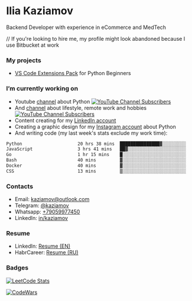 # Ilia Kaziamov

Backend Developer with experience in eCommerce and MedTech

// If you're looking to hire me, my profile might look abandoned because I use Bitbucket at work

<!--
## About


The beginning of my career was working in a small online store in Krasnoyarsk (Siberia). I was fascinated by working with clients and improving order picking and delivery algorithms.

As an online store manager, I have been involved in sales and customer service for 2 regional and 3 federal online stores for 6 years.

After that, I began to look for opportunities to work remotely and influence processes more, so I started freelancing in the field of social media marketing and graphic design.

Over time, I rethought my career and realized that I was fascinated by the technical side of online sales and I began training as a developer.
-->
### My projects
* [VS Code Extensions Pack](https://marketplace.visualstudio.com/items?itemName=kaziamov.quickstart-python-pack&ssr=false#overview) for Python Beginners


### I’m currently working on
  * Youtube [channel](https://www.youtube.com/channel/UCYspuehThql30psLWg3c-fA/?sub_confirmation=1) about Python [![YouTube Channel Subscribers](https://img.shields.io/youtube/channel/subscribers/UCYspuehThql30psLWg3c-fA)](https://www.youtube.com/channel/UCYspuehThql30psLWg3c-fA/?sub_confirmation=1) 
  * And [channel](https://www.youtube.com/channel/UCYLIThkSR1JmUoxLXtc-S9w/?sub_confirmation=1) about lifestyle, remote work and hobbies [![YouTube Channel Subscribers](https://img.shields.io/youtube/channel/subscribers/UCYLIThkSR1JmUoxLXtc-S9w)](https://www.youtube.com/channel/UCYLIThkSR1JmUoxLXtc-S9w/?sub_confirmation=1) 
  * Content creating  for my [LinkedIn account](https://www.linkedin.com/feed/hashtag/?keywords=kaziamov)
  * Creating a graphic design for my [Instagram account](https://instagram.com/kaziamov_) about Python
  * And writing code (my last week's stats exclude my work time):

<!--START_SECTION:waka-->

```txt
Python                     20 hrs 38 mins  ███████████████▓░░░░░░░░░   62.46 %
JavaScript                 3 hrs 41 mins   ██▓░░░░░░░░░░░░░░░░░░░░░░   11.17 %
Go                         1 hr 15 mins    █░░░░░░░░░░░░░░░░░░░░░░░░   03.80 %
Bash                       40 mins         ▓░░░░░░░░░░░░░░░░░░░░░░░░   02.05 %
Docker                     40 mins         ▓░░░░░░░░░░░░░░░░░░░░░░░░   02.02 %
CSS                        13 mins         ▒░░░░░░░░░░░░░░░░░░░░░░░░   00.68 %
```

<!--END_SECTION:waka-->


<!--
## What I'm planning to do

## I’m currently learning ...

## 👯 I’m looking to collaborate on ...
## 🤔 I’m looking for help with ...
## 💬 Ask me about graphic design, marketing or psychology
## 📫 How to reach me: ...
## 😄 Pronouns: ...
## ⚡ Fun fact: ...
-->

### Contacts
* Email: [kaziamov@outlook.com](mailto:kaziamov@outlook.com)
* Telegram: [@kaziamov](https://t.me/kaziamov)
* Whatsapp: [+79059977450](https://wa.me/79059977450)
* LinkedIn: [in/kaziamov](https://www.linkedin.com/in/kaziamov)

### Resume
* LinkedIn: [Resume (EN)](https://www.linkedin.com/in/kaziamov)
* HabrCareer: [Resume (RU)](https://career.habr.com/kaziamov)


### Badges
[![LeetCode Stats](https://leetcode.card.workers.dev/kaziamov?theme=dark&font=source_code_pro&extension=null)](https://leetcode.com/kaziamov/)

[![CodeWars](https://www.codewars.com/users/kaziamov/badges/large)](https://www.codewars.com/r/N0so6Q)

<!-- ## How is it going? Very well... -->

